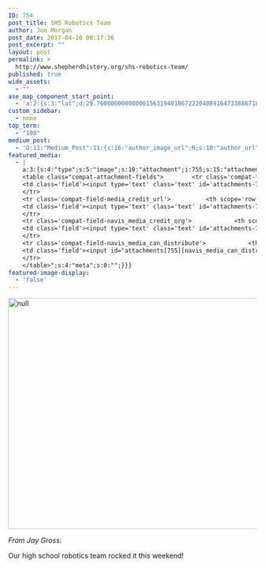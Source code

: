 ```yaml
---
ID: 754
post_title: SHS Robotics Team
author: Jon Morgan
post_date: 2017-04-10 00:17:36
post_excerpt: ""
layout: post
permalink: >
  http://www.shepherdhistory.org/shs-robotics-team/
published: true
wide_assets:
  - ""
ase_map_component_start_point:
  - 'a:2:{s:3:"lat";d:29.760000000000001563194018672220408916473388671875;s:3:"lng";d:-95.3799999999999954525264911353588104248046875;}'
custom_sidebar:
  - none
top_term:
  - "108"
medium_post:
  - 'O:11:"Medium_Post":11:{s:16:"author_image_url";N;s:10:"author_url";N;s:11:"byline_name";N;s:12:"byline_email";N;s:10:"cross_link";s:2:"no";s:2:"id";N;s:21:"follower_notification";s:3:"yes";s:7:"license";s:19:"all-rights-reserved";s:14:"publication_id";s:12:"881fb60cdbf3";s:6:"status";s:4:"none";s:3:"url";N;}'
featured_media:
  - |
    a:3:{s:4:"type";s:5:"image";s:10:"attachment";i:755;s:15:"attachment_data";a:33:{s:2:"id";i:755;s:5:"title";s:5:"image";s:8:"filename";s:9:"image.png";s:3:"url";s:67:"http://www.shepherdhistory.org/wp-content/uploads/2017/04/image.png";s:4:"link";s:49:"http://www.shepherdhistory.org/?attachment_id=755";s:3:"alt";s:0:"";s:6:"author";s:1:"1";s:11:"description";s:0:"";s:7:"caption";s:0:"";s:4:"name";s:8:"image-23";s:6:"status";s:7:"inherit";s:10:"uploadedTo";i:754;s:4:"date";i:1491783281000;s:8:"modified";i:1491783288000;s:9:"menuOrder";i:0;s:4:"mime";s:9:"image/png";s:4:"type";s:5:"image";s:7:"subtype";s:3:"png";s:4:"icon";s:67:"http://www.shepherdhistory.org/wp-includes/images/media/default.png";s:13:"dateFormatted";s:14:"April 10, 2017";s:6:"nonces";a:3:{s:6:"update";s:10:"1c4b3b71e6";s:6:"delete";s:10:"d33d156260";s:4:"edit";s:10:"9b8f6a1ae8";}s:8:"editLink";s:69:"http://www.shepherdhistory.org/wp-admin/post.php?post=755&action=edit";s:4:"meta";b:0;s:10:"authorName";s:10:"Jon Morgan";s:14:"uploadedToLink";s:69:"http://www.shepherdhistory.org/wp-admin/post.php?post=754&action=edit";s:15:"uploadedToTitle";s:17:"SHS Robotics Team";s:15:"filesizeInBytes";i:1615779;s:21:"filesizeHumanReadable";s:4:"2 MB";s:6:"height";i:720;s:5:"width";i:960;s:11:"orientation";s:9:"landscape";s:5:"sizes";a:4:{s:9:"thumbnail";a:4:{s:6:"height";i:140;s:5:"width";i:140;s:3:"url";s:75:"http://www.shepherdhistory.org/wp-content/uploads/2017/04/image-140x140.png";s:11:"orientation";s:9:"landscape";}s:6:"medium";a:4:{s:6:"height";i:252;s:5:"width";i:336;s:3:"url";s:75:"http://www.shepherdhistory.org/wp-content/uploads/2017/04/image-336x252.png";s:11:"orientation";s:9:"landscape";}s:5:"large";a:4:{s:6:"height";i:578;s:5:"width";i:771;s:3:"url";s:75:"http://www.shepherdhistory.org/wp-content/uploads/2017/04/image-771x578.png";s:11:"orientation";s:9:"landscape";}s:4:"full";a:4:{s:3:"url";s:67:"http://www.shepherdhistory.org/wp-content/uploads/2017/04/image.png";s:6:"height";i:720;s:5:"width";i:960;s:11:"orientation";s:9:"landscape";}}s:6:"compat";a:2:{s:4:"item";s:1710:"<input type="hidden" name="attachments[755][menu_order]" value="0" /><p class="media-types media-types-required-info">Required fields are marked <span class="required">*</span></p>
    <table class="compat-attachment-fields">		<tr class='compat-field-media_credit'>			<th scope='row' class='label'><label for='attachments-755-media_credit'><span class='alignleft'>Credit</span><br class='clear' /></label></th>
    <td class='field'><input type='text' class='text' id='attachments-755-media_credit' name='attachments[755][media_credit]' value=''  /></td>
    </tr>
    <tr class='compat-field-media_credit_url'>			<th scope='row' class='label'><label for='attachments-755-media_credit_url'><span class='alignleft'>Credit URL</span><br class='clear' /></label></th>
    <td class='field'><input type='text' class='text' id='attachments-755-media_credit_url' name='attachments[755][media_credit_url]' value=''  /></td>
    </tr>
    <tr class='compat-field-navis_media_credit_org'>			<th scope='row' class='label'><label for='attachments-755-navis_media_credit_org'><span class='alignleft'>Organization</span><br class='clear' /></label></th>
    <td class='field'><input type='text' class='text' id='attachments-755-navis_media_credit_org' name='attachments[755][navis_media_credit_org]' value=''  /></td>
    </tr>
    <tr class='compat-field-navis_media_can_distribute'>			<th scope='row' class='label'><label for='attachments-755-navis_media_can_distribute'><span class='alignleft'>Can<br />distribute?</span><br class='clear' /></label></th>
    <td class='field'><input id="attachments[755][navis_media_can_distribute]" name="attachments[755][navis_media_can_distribute]" type="checkbox" value="1"  /></td>
    </tr>
    </table>";s:4:"meta";s:0:"";}}}
featured-image-display:
  - 'false'
---
```

<img title="null" src="http://www.shepherdhistory.org/wp-content/uploads/2017/04/image.png" alt="null" width="624" height="468" />

<em>From Jay Gross:</em>

Our high school robotics team rocked it this weekend!